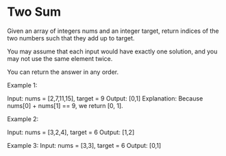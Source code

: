 # Two Sum

Given an array of integers nums and an integer target, return indices of the two
numbers such that they add up to target.

You may assume that each input would have exactly one solution, and you may not
use the same element twice.

You can return the answer in any order.

Example 1:

Input: nums = [2,7,11,15], target = 9 
Output: [0,1] 
Explanation: Because nums[0] + nums[1] == 9, we return [0, 1]. 

Example 2:

Input: nums = [3,2,4], target = 6 
Output: [1,2] 

Example 3:
Input: nums = [3,3], target = 6 
Output: [0,1]
